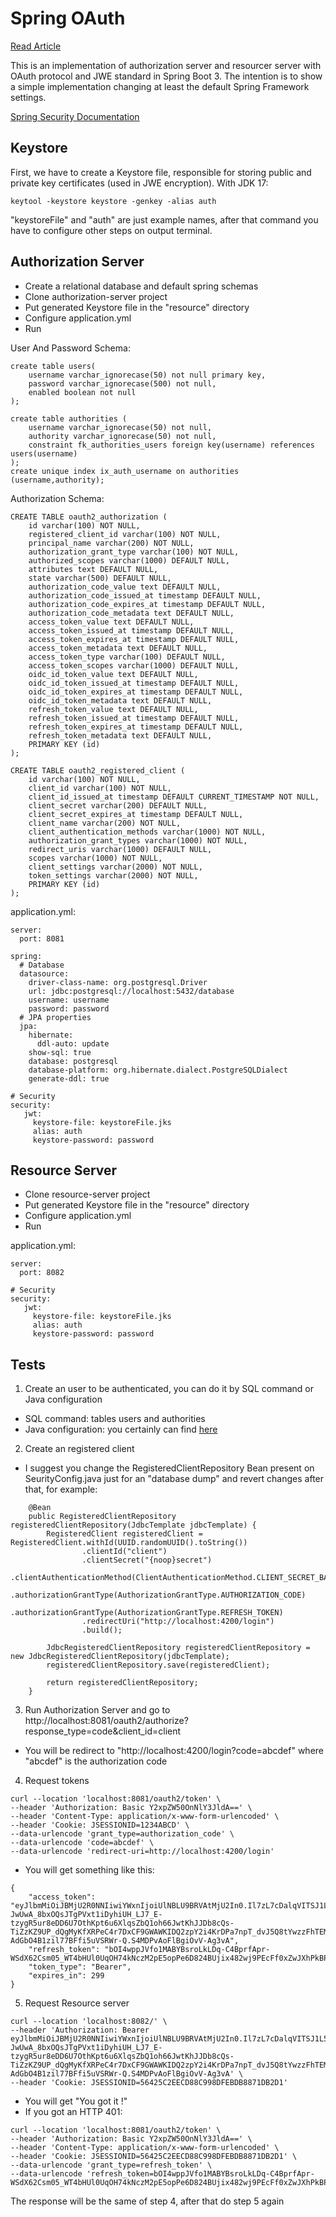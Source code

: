 # Spring OAuth

[Read Article](https://medium.com/@messias.lsn/spring-boot-3-oauth-2-0-jwe-48042db9f814)

This is an implementation of authorization server and resourcer server with OAuth protocol and JWE standard in Spring Boot 3.
The intention is to show a simple implementation changing at least the default Spring Framework settings.

[Spring Security Documentation](https://docs.spring.io/spring-security/reference/servlet/getting-started.html)


## Keystore

First, we have to create a Keystore file, responsible for storing public and private key certificates (used in JWE encryption).
With JDK 17:

```
keytool -keystore keystore -genkey -alias auth
```

"keystoreFile" and "auth" are just example names, after that command you have to configure other steps on output terminal.


## Authorization Server

- Create a relational database and default spring schemas
- Clone authorization-server project
- Put generated Keystore file in the "resource" directory
- Configure application.yml
- Run


User And Password Schema:
```
create table users(
	username varchar_ignorecase(50) not null primary key,
	password varchar_ignorecase(500) not null,
	enabled boolean not null
);

create table authorities (
	username varchar_ignorecase(50) not null,
	authority varchar_ignorecase(50) not null,
	constraint fk_authorities_users foreign key(username) references users(username)
);
create unique index ix_auth_username on authorities (username,authority);
```

Authorization Schema:
```
CREATE TABLE oauth2_authorization (
    id varchar(100) NOT NULL,
    registered_client_id varchar(100) NOT NULL,
    principal_name varchar(200) NOT NULL,
    authorization_grant_type varchar(100) NOT NULL,
    authorized_scopes varchar(1000) DEFAULT NULL,
    attributes text DEFAULT NULL,
    state varchar(500) DEFAULT NULL,
    authorization_code_value text DEFAULT NULL,
    authorization_code_issued_at timestamp DEFAULT NULL,
    authorization_code_expires_at timestamp DEFAULT NULL,
    authorization_code_metadata text DEFAULT NULL,
    access_token_value text DEFAULT NULL,
    access_token_issued_at timestamp DEFAULT NULL,
    access_token_expires_at timestamp DEFAULT NULL,
    access_token_metadata text DEFAULT NULL,
    access_token_type varchar(100) DEFAULT NULL,
    access_token_scopes varchar(1000) DEFAULT NULL,
    oidc_id_token_value text DEFAULT NULL,
    oidc_id_token_issued_at timestamp DEFAULT NULL,
    oidc_id_token_expires_at timestamp DEFAULT NULL,
    oidc_id_token_metadata text DEFAULT NULL,
    refresh_token_value text DEFAULT NULL,
    refresh_token_issued_at timestamp DEFAULT NULL,
    refresh_token_expires_at timestamp DEFAULT NULL,
    refresh_token_metadata text DEFAULT NULL,
    PRIMARY KEY (id)
);

CREATE TABLE oauth2_registered_client (
    id varchar(100) NOT NULL,
    client_id varchar(100) NOT NULL,
    client_id_issued_at timestamp DEFAULT CURRENT_TIMESTAMP NOT NULL,
    client_secret varchar(200) DEFAULT NULL,
    client_secret_expires_at timestamp DEFAULT NULL,
    client_name varchar(200) NOT NULL,
    client_authentication_methods varchar(1000) NOT NULL,
    authorization_grant_types varchar(1000) NOT NULL,
    redirect_uris varchar(1000) DEFAULT NULL,
    scopes varchar(1000) NOT NULL,
    client_settings varchar(2000) NOT NULL,
    token_settings varchar(2000) NOT NULL,
    PRIMARY KEY (id)
);
```

application.yml:
```
server:
  port: 8081

spring:
  # Database
  datasource:
    driver-class-name: org.postgresql.Driver
    url: jdbc:postgresql://localhost:5432/database
    username: username
    password: password
  # JPA properties
  jpa:
    hibernate:
      ddl-auto: update
    show-sql: true
    database: postgresql
    database-platform: org.hibernate.dialect.PostgreSQLDialect
    generate-ddl: true

# Security
security:
   jwt:
     keystore-file: keystoreFile.jks
     alias: auth
     keystore-password: password
```


## Resource Server

- Clone resource-server project
- Put generated Keystore file in the "resource" directory
- Configure application.yml
- Run

application.yml:
```
server:
  port: 8082

# Security
security:
   jwt:
     keystore-file: keystoreFile.jks
     alias: auth
     keystore-password: password
```

## Tests

1. Create an user to be authenticated, you can do it by SQL command or Java configuration
 * SQL command: tables users and authorities
 * Java configuration: you certainly can find [here](https://docs.spring.io/spring-security/reference/servlet/authentication/index.html)

2. Create an registered client
 * I suggest you change the RegisteredClientRepository Bean present on SeurityConfig.java just for an "database dump" and revert changes after that, for example:
```
	@Bean
	public RegisteredClientRepository registeredClientRepository(JdbcTemplate jdbcTemplate) {
		RegisteredClient registeredClient = RegisteredClient.withId(UUID.randomUUID().toString())
				.clientId("client")
				.clientSecret("{noop}secret")
				.clientAuthenticationMethod(ClientAuthenticationMethod.CLIENT_SECRET_BASIC)
				.authorizationGrantType(AuthorizationGrantType.AUTHORIZATION_CODE)
				.authorizationGrantType(AuthorizationGrantType.REFRESH_TOKEN)
				.redirectUri("http://localhost:4200/login")
				.build();

		JdbcRegisteredClientRepository registeredClientRepository = new JdbcRegisteredClientRepository(jdbcTemplate);
		registeredClientRepository.save(registeredClient);

		return registeredClientRepository;
	}
```

3. Run Authorization Server and go to http://localhost:8081/oauth2/authorize?response_type=code&client_id=client
 * You will be redirect to "http://localhost:4200/login?code=abcdef" where "abcdef" is the authorization code
4. Request tokens
```
curl --location 'localhost:8081/oauth2/token' \
--header 'Authorization: Basic Y2xpZW50OnNlY3JldA==' \
--header 'Content-Type: application/x-www-form-urlencoded' \
--header 'Cookie: JSESSIONID=1234ABCD' \
--data-urlencode 'grant_type=authorization_code' \
--data-urlencode 'code=abcdef' \
--data-urlencode 'redirect-uri=http://localhost:4200/login'
```
 * You will get something like this:
```
{
    "access_token": "eyJlbmMiOiJBMjU2R0NNIiwiYWxnIjoiUlNBLU9BRVAtMjU2In0.Il7zL7cDalqVITSJ1L5IeZ600y_RpZsusleWKiPHfdegEkNcoHj7uMIpUmjiFG3ZdF1vP_h9WIoah5rcwjOW9ecZ85dW_67_q-JwUwA_8bxOQsJTgPVxt1iDyhiUH_LJ7_E-tzygR5ur8eDD6U7OthKpt6u6XlqsZbQ1oh66JwtKhJJDb8cQs-TiZzKZ9UP_dQgMyKfXRPeC4r7DxCF9GWAWKIDQ2zpY2i4KrDPa7npT_dvJ5Q8tYwzzFhTEM6zu1GsCLBt7_MBdhwhW_89VdMmGaKNLv9wh3ZBYZF_QaXsEy_D3yd6g3Ac4Ww6O0g26LdTuJXCACDrWpKYruJEeHA.zWWxzTpIIi3ypd1F.Gb1O9nRXDZPgfVdISJOreWmo40q8kxf_iwK-AdGbO4B1zil77BFfi5uVSRWr-Q.S4MDPvAoFlBgiOvV-Ag3vA",
    "refresh_token": "bOI4wppJVfo1MABYBsroLkLDq-C4BprfApr-WSdX62Csm05_WT4bHUl0UqOH74kNczM2pE5opPe6D824BUjix482wj9PEcFf0xZwJXhPkBPAGqeQNBLoaLLasWTaKoIr",
    "token_type": "Bearer",
    "expires_in": 299
}
```
5. Request Resource server
```
curl --location 'localhost:8082/' \
--header 'Authorization: Bearer eyJlbmMiOiJBMjU2R0NNIiwiYWxnIjoiUlNBLU9BRVAtMjU2In0.Il7zL7cDalqVITSJ1L5IeZ600y_RpZsusleWKiPHfdegEkNcoHj7uMIpUmjiFG3ZdF1vP_h9WIoah5rcwjOW9ecZ85dW_67_q-JwUwA_8bxOQsJTgPVxt1iDyhiUH_LJ7_E-tzygR5ur8eDD6U7OthKpt6u6XlqsZbQ1oh66JwtKhJJDb8cQs-TiZzKZ9UP_dQgMyKfXRPeC4r7DxCF9GWAWKIDQ2zpY2i4KrDPa7npT_dvJ5Q8tYwzzFhTEM6zu1GsCLBt7_MBdhwhW_89VdMmGaKNLv9wh3ZBYZF_QaXsEy_D3yd6g3Ac4Ww6O0g26LdTuJXCACDrWpKYruJEeHA.zWWxzTpIIi3ypd1F.Gb1O9nRXDZPgfVdISJOreWmo40q8kxf_iwK-AdGbO4B1zil77BFfi5uVSRWr-Q.S4MDPvAoFlBgiOvV-Ag3vA' \
--header 'Cookie: JSESSIONID=56425C2EECD88C998DFEBDB8871DB2D1'
```
 * You will get "You got it !"
 * If you got an HTTP 401:
```
curl --location 'localhost:8081/oauth2/token' \
--header 'Authorization: Basic Y2xpZW50OnNlY3JldA==' \
--header 'Content-Type: application/x-www-form-urlencoded' \
--header 'Cookie: JSESSIONID=56425C2EECD88C998DFEBDB8871DB2D1' \
--data-urlencode 'grant_type=refresh_token' \
--data-urlencode 'refresh_token=bOI4wppJVfo1MABYBsroLkLDq-C4BprfApr-WSdX62Csm05_WT4bHUl0UqOH74kNczM2pE5opPe6D824BUjix482wj9PEcFf0xZwJXhPkBPAGqeQNBLoaLLasWTaKoIr'
```
The response will be the same of step 4, after that do step 5 again
